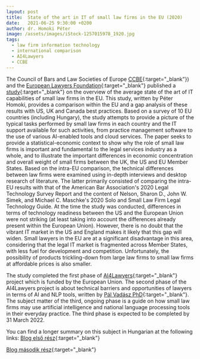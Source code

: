```yaml
---
layout: post
title:  State of the art in IT of small law firms in the EU (2020)
date:   2021-06-25 9:30:00 +0200
author: dr. Homoki Péter
image: /assets/images/iStock-1257015978_1920.jpg
tags:
  - law firm information technology
  - international comparison
  - AI4Lawyers
  - CCBE
---
```


The Council of Bars and Law Societies of Europe [CCBE](https://www.ccbe.eu/){:target="_blank"}) and the [European Lawyers Foundation](https://elf-fae.eu/){:target="_blank"} published a [study](http://elf-fae.eu/wp-content/uploads/2021/03/Overview-of-the-average-state-of-the-art-IT-capabilities-in-the-EU.pdf){:target="_blank"} on the overview of the average state of the art of IT capabilities of small law firms in the EU.
This study, written by Péter Homoki, provides a comparison within the EU and a gap analysis of these results with US, UK and Canada best practices.
Based on a survey of 10 EU countries (including Hungary), the study attempts to provide a picture of the typical tasks performed by small law firms in each country and the IT support available for such activities, from practice management software to the use of various AI-enabled tools and cloud services.
The paper seeks to provide a statistical-economic context to show why the role of small law firms is important and fundamental to the legal services industry as a whole, and to illustrate the important differences in economic concentration and overall weight of small firms between the UK, the US and EU Member States.
Based on the intra-EU comparison, the technical differences between law firms were examined using in-depth interviews and desktop research of literature. The latter primarily consisted of comparing the intra-EU results with that of the American Bar Association's 2020 Legal Technology Survey Report and the content of Nelson, Sharon D., John W. Simek, and Michael C. Maschke's 2020 Solo and Small Law Firm Legal Technology Guide.
At the time the study was conducted, differences in terms of technology readiness between the US and the European Union were not striking (at least taking into account the differences already present within the European Union). However, there is no doubt that the vibrant IT market in the US and England makes it likely that this gap will widen. Small lawyers in the EU are at a significant disadvantage in this area, considering that the legal IT market is fragmented across Member States, with less fuel for development and competition. Unfortunately, the possibility of products trickling-down from large law firms to small law firms at affordable prices is also smaller.

The study completed the first phase of [AI4Lawyers](https://elf-fae.eu/ai4lawyers/){:target="_blank"} project which is funded by the European Union.
The second phase of the AI4Lawyers project is about technical barriers and opportunities of lawyers in terms of AI and NLP tools, written by [Pál Vadász PhD](https://itki.uni-nke.hu/document/itki-uni-nke-hu/itki_adatlap_vadasz_pal-HU.pdf){:target="_blank"}.
The subject matter of the third, ongoing phase is a guide on how small law firms may use artificial intelligence and national language processing tools in their everyday practice. The third phase is expected to be completed by 31 March 2022.

You can find a longer summary on this subject in Hungarian at the following links:
[Blog első rész](https://ajovobirosaga.blog.hu/2021/06/25/milyen_jovo_var_a_kis_ugyvedi_irodakra_1_resz){:target="_blank"}

[Blog második rész](https://ajovobirosaga.blog.hu/2021/06/30/milyen_jovo_var_a_kis_ugyvedi_irodakra_2_resz){:target="_blank"}
